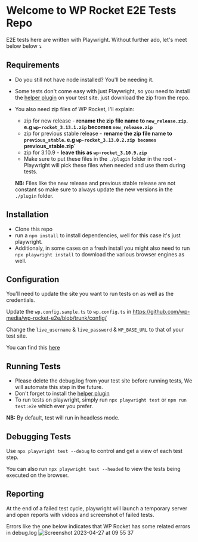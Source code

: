 # Welcome to WP Rocket E2E Tests Repo
E2E tests here are written with Playwright. Without further ado, let's meet below below ⤵️

## Requirements
- Do you still not have node installed? You'll be needing it.
- Some tests don't come easy with just Playwright, so you need to install the [helper plugin](https://github.com/wp-media/wp-rocket-e2e-test-helper) on your test site. just download the zip from the repo.
- You also need zip files of WP Rocket, I'll explain:
  - zip for new release - **rename the zip file name to `new_release.zip`. e.g `wp-rocket_3.13.1.zip` becomes `new_release.zip`**
  - zip for previous stable release - **rename the zip file name to `previous_stable`. e.g `wp-rocket_3.13.0.2.zip becomes `previous_stable.zip`**
  - zip for 3.10.9 - **leave this as `wp-rocket_3.10.9.zip`**
  - Make sure to put these files in the `./plugin` folder in the root - Playwright will pick these files when needed and use them during tests.
  
  **NB:** Files like the new release and previous stable release are not constant so make sure to always update the new versions in the `./plugin` folder.
  
 ## Installation
 - Clone this repo
 - run a `npm install` to install dependencies, well for this case it's just playwright.
 - Additionaly, in some cases on a fresh install you might also need to run `npx playwright install` to download the various browser engines as well.
 
 ## Configuration
 You'll need to update the site you want to run tests on as well as the credentials.
 
 Update the `wp.config.sample.ts` to `wp.config.ts` in https://github.com/wp-media/wp-rocket-e2e/blob/trunk/config/
 
 Change the `live_username` & `live_password` & `WP_BASE_URL` to that of your test site.
 
 You can find this [here](https://github.com/wp-media/wp-rocket-e2e/blob/trunk/config/wp.config.ts)
 
 ## Running Tests
 - Please delete the debug.log from your test site before running tests, We will automate this step in the future.
 - Don't forget to install the [helper plugin](https://github.com/wp-media/wp-rocket-e2e-test-helper)
 - To run tests on playwright, simply run `npx playwright test` or `npm run test:e2e` which ever you prefer.
 
 **NB:** By default, test will run in headless mode.
 
 ## Debugging Tests
 Use `npx playwright test --debug` to control and get a view of each test step.
 
 You can also run `npx playwright test --headed` to view the tests being executed on the browser.
 
 ## Reporting
 At the end of a failed test cycle, playwright will launch a temporary server and open reports with videos and screenshot of failed tests.
 
 Errors like the one below indicates that WP Rocket has some related errors in debug.log
![Screenshot 2023-04-27 at 09 55 37](https://user-images.githubusercontent.com/38788055/234812244-c1cd0c87-702a-49a9-baf6-0fab7afd2cd0.png)

